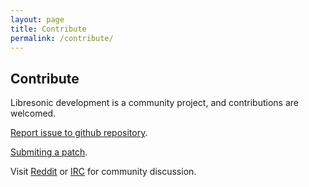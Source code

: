 ```yaml
---
layout: page
title: Contribute
permalink: /contribute/
---
```

## Contribute

Libresonic development is a community project, and contributions are welcomed.

[Report issue to github repository](https://github.com/Libresonic/libresonic/issues/new).

[Submiting a patch](https://github.com/Libresonic/libresonic/issues?q=is%3Aissue+is%3Aopen+label%3Apatches-welcome).

Visit [Reddit](https://www.reddit.com/r/libresonic) or [IRC](http://webchat.freenode.net?channels=%23libresonic) for community discussion.
